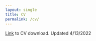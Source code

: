 ```yaml
---
layout: single
title: CV
permalink: /cv/
---
```

[Link](http://belsten.github.io/doc/alexanderbelsten_cv.pdf) to CV download. Updated 4/13/2022
